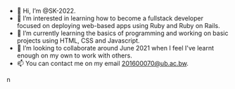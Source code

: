 - 👋 Hi, I’m @SK-2022.
- 👀 I’m interested in learning how to become a fullstack developer focused on deploying web-based apps using Ruby and Ruby on Rails.
- 🌱 I’m currently learning the basics of programming and working on basic projects using HTML, CSS and Javascript.
- 💞️ I’m looking to collaborate around June 2021 when I feel I've learnt enough on my own to work with others.
- 📫 You can contact me on my email 201600070@ub.ac.bw.

<!---
SK-2022/SK-2022 is a ✨ special ✨ repository because its `README.md` (this file) appears on your GitHub profile.
You can click the Preview link to take a look at your changes.
--->
n
